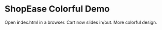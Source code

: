 # ShopEase Colorful Demo
Open index.html in a browser. Cart now slides in/out. More colorful design.
